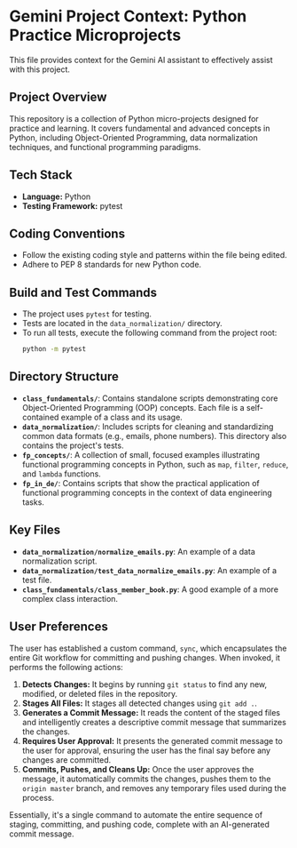 # Gemini Project Context: Python Practice Microprojects

This file provides context for the Gemini AI assistant to effectively assist with this project.

## Project Overview

This repository is a collection of Python micro-projects designed for practice and learning. It covers fundamental and advanced concepts in Python, including Object-Oriented Programming, data normalization techniques, and functional programming paradigms.

## Tech Stack

- **Language:** Python
- **Testing Framework:** pytest

## Coding Conventions

- Follow the existing coding style and patterns within the file being edited.
- Adhere to PEP 8 standards for new Python code.

## Build and Test Commands

- The project uses `pytest` for testing.
- Tests are located in the `data_normalization/` directory.
- To run all tests, execute the following command from the project root:
  ```bash
  python -m pytest
  ```

## Directory Structure

- **`class_fundamentals/`**: Contains standalone scripts demonstrating core Object-Oriented Programming (OOP) concepts. Each file is a self-contained example of a class and its usage.
- **`data_normalization/`**: Includes scripts for cleaning and standardizing common data formats (e.g., emails, phone numbers). This directory also contains the project's tests.
- **`fp_concepts/`**: A collection of small, focused examples illustrating functional programming concepts in Python, such as `map`, `filter`, `reduce`, and `lambda` functions.
- **`fp_in_de/`**: Contains scripts that show the practical application of functional programming concepts in the context of data engineering tasks.

## Key Files

- **`data_normalization/normalize_emails.py`**: An example of a data normalization script.
- **`data_normalization/test_data_normalize_emails.py`**: An example of a test file.
- **`class_fundamentals/class_member_book.py`**: A good example of a more complex class interaction.

## User Preferences

The user has established a custom command, `sync`, which encapsulates the entire Git workflow for committing and pushing changes. When invoked, it performs the following actions:

1.  **Detects Changes:** It begins by running `git status` to find any new, modified, or deleted files in the repository.
2.  **Stages All Files:** It stages all detected changes using `git add .`.
3.  **Generates a Commit Message:** It reads the content of the staged files and intelligently creates a descriptive commit message that summarizes the changes.
4.  **Requires User Approval:** It presents the generated commit message to the user for approval, ensuring the user has the final say before any changes are committed.
5.  **Commits, Pushes, and Cleans Up:** Once the user approves the message, it automatically commits the changes, pushes them to the `origin master` branch, and removes any temporary files used during the process.

Essentially, it's a single command to automate the entire sequence of staging, committing, and pushing code, complete with an AI-generated commit message.